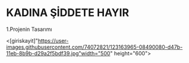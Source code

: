 # KADINA ŞİDDETE HAYIR

1.Projenin Tasarımı

<[giriskayit]"https://user-images.githubusercontent.com/74072821/123163965-08490080-d47b-11eb-8b9b-d29a2f5bdf39.jpg"width="500" height="600">

